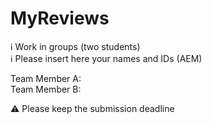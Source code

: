 # MyReviews

ℹ Work in groups (two students)  
ℹ Please insert here your names and IDs (AEM)  

Team Member A: <Athanasios> <surname> <AEM> \
Team Member B: <Alexandros> <surname> <AEM> 

⚠ Please keep the submission deadline